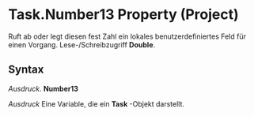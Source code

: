 
# Task.Number13 Property (Project)

Ruft ab oder legt diesen fest Zahl ein lokales benutzerdefiniertes Feld für einen Vorgang. Lese-/Schreibzugriff  **Double**.


## Syntax

 _Ausdruck_. **Number13**

 _Ausdruck_ Eine Variable, die ein **Task** -Objekt darstellt.

